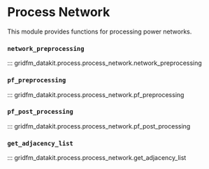 # Process Network

This module provides functions for processing power networks.

### `network_preprocessing`

::: gridfm_datakit.process.process_network.network_preprocessing

### `pf_preprocessing`

::: gridfm_datakit.process.process_network.pf_preprocessing

### `pf_post_processing`

::: gridfm_datakit.process.process_network.pf_post_processing

### `get_adjacency_list`

::: gridfm_datakit.process.process_network.get_adjacency_list
